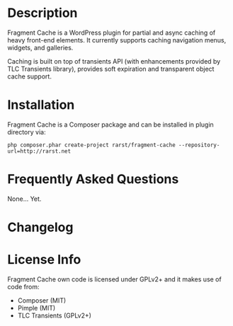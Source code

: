 # Description

Fragment Cache is a WordPress plugin for partial and async caching of heavy front-end elements. It currently supports caching navigation menus, widgets, and galleries.

Caching is built on top of transients API (with enhancements provided by TLC Transients library), provides soft expiration and transparent object cache support.

# Installation

Fragment Cache is a Composer package and can be installed in plugin directory via:

    php composer.phar create-project rarst/fragment-cache --repository-url=http://rarst.net

# Frequently Asked Questions

None... Yet.

# Changelog

# License Info

Fragment Cache own code is licensed under GPLv2+ and it makes use of code from:

 - Composer (MIT)
 - Pimple (MIT)
 - TLC Transients (GPLv2+)